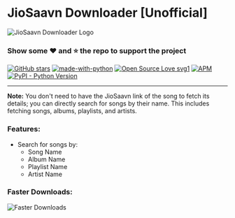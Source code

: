 # JioSaavn Downloader [Unofficial]
![JioSaavn Downloader Logo](https://user-images.githubusercontent.com/52038340/93705931-42c5eb80-fb3f-11ea-8401-9fc339d949c7.png)

<h3>Show some ❤️ and ⭐ the repo to support the project</h3>

[![GitHub stars](https://img.shields.io/github/stars/NagireddyBharathReddy/jiosaavn-downloader-exe?style=social&label=Star)](https://github.com/NagireddyBharathReddy/jiosaavn-downloader-exe/)
[![made-with-python](https://img.shields.io/badge/Made%20with-Python-1f425f.svg)](https://www.python.org/) 
[![Open Source Love svg1](https://badges.frapsoft.com/os/v1/open-source.svg?v=103)](https://github.com/NagireddyBharathReddy)
[![APM](https://img.shields.io/apm/l/vim-mode?color=orange&style=plastic)](https://github.com/NagireddyBharathReddy/jiosaavn-downloader-exe/blob/master/LICENSE)
[![PyPI - Python Version](https://img.shields.io/pypi/pyversions/requests?style=plastic)](https://pypi.org/project/requests/)

---

**Note:** You don't need to have the JioSaavn link of the song to fetch its details; you can directly search for songs by their name. This includes fetching songs, albums, playlists, and artists.

### Features:
- Search for songs by:
  - Song Name
  - Album Name
  - Playlist Name
  - Artist Name

### Faster Downloads:
![Faster Downloads](https://media.geeksforgeeks.org/wp-content/uploads/20200302215050/woring_1_geeks.jpg)
